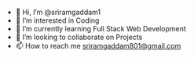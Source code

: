 - 👋 Hi, I’m @sriramgaddam1
- 👀 I’m interested in Coding
- 🌱 I’m currently learning Full Stack Web Development
- 💞️ I’m looking to collaborate on Projects
- 📫 How to reach me sriramgaddam801@gmail.com
<!---
sriramgaddam1/sriramgaddam1 is a ✨ special ✨ repository because its `README.md` (this file) appears on your GitHub profile.
You can click the Preview link to take a look at your changes.
--->
